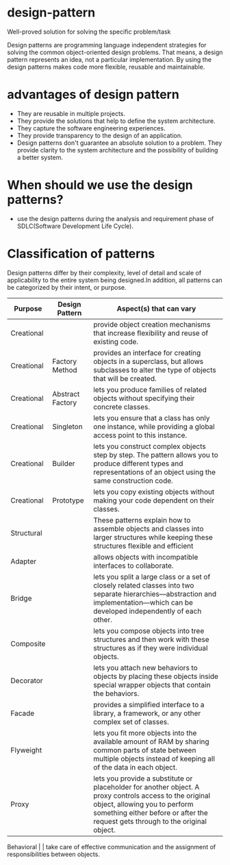 # design-pattern
Well-proved solution for solving the specific problem/task

Design patterns are programming language independent strategies for solving the common object-oriented design problems. That means, a design pattern represents an idea, not a particular implementation.
By using the design patterns makes code more flexible, reusable and maintainable.

# advantages of design pattern
* They are reusable in multiple projects.
* They provide the solutions that help to define the system architecture.
* They capture the software engineering experiences.
* They provide transparency to the design of an application.
* Design patterns don't guarantee an absolute solution to a problem. They provide clarity to the system architecture and the possibility of building a better system.

# When should we use the design patterns?
* use the design patterns during the analysis and requirement phase of SDLC(Software Development Life Cycle).

# Classification of patterns
Design patterns differ by their complexity, level of detail and scale of applicability to the entire system being designed.In addition, all patterns can be categorized by their intent, or purpose.

Purpose       | Design Pattern    | Aspect(s) that can vary
------------- | -------------     | ---------------------------------
Creational    |                   | provide object creation mechanisms that increase flexibility and reuse of existing code.
Creational    | Factory Method    | provides an interface for creating objects in a superclass, but allows subclasses to alter the type of objects that will be created.
Creational    | Abstract Factory  | lets you produce families of related objects without specifying their concrete classes.
Creational    | Singleton         | lets you ensure that a class has only one instance, while providing a global access point to this instance. 
Creational    | Builder           | lets you construct complex objects step by step. The pattern allows you to produce different types and representations of an object using the same construction code.
Creational    | Prototype         | lets you copy existing objects without making your code dependent on their classes.     
Structural    |                   | These patterns explain how to assemble objects and classes into larger structures while keeping these structures flexible and efficient
Adapter       |   | allows objects with incompatible interfaces to collaborate.
Bridge       |   | lets you split a large class or a set of closely related classes into two separate hierarchies—abstraction and implementation—which can be developed independently of each other.
Composite   |   | lets you compose objects into tree structures and then work with these structures as if they were individual objects.
Decorator   |   | lets you attach new behaviors to objects by placing these objects inside special wrapper objects that contain the behaviors.
Facade   |   | provides a simplified interface to a library, a framework, or any other complex set of classes.
Flyweight |   | lets you fit more objects into the available amount of RAM by sharing common parts of state between multiple objects instead of keeping all of the data in each object.
Proxy   |   | lets you provide a substitute or placeholder for another object. A proxy controls access to the original object, allowing you to perform something either before or after the request gets through to the original object.

Behavioral    |                   | take care of effective communication and the assignment of responsibilities between objects.
